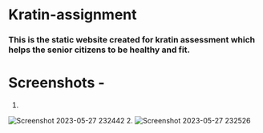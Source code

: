 # Kratin-assignment
### This is the static website created for kratin assessment which helps the senior citizens to be healthy and fit.
# Screenshots -
1.
![Screenshot 2023-05-27 232442](https://github.com/Akshayggit/Kratin-assignment/assets/121675141/581dc377-dc15-4df1-a7fd-b549fd8b5b76)
2.
![Screenshot 2023-05-27 232526](https://github.com/Akshayggit/Kratin-assignment/assets/121675141/ccee587d-2212-44fd-8fb6-61f6a7433dd8)
